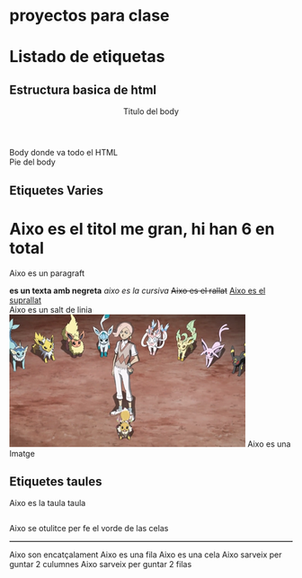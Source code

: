 # proyectos para clase
# Listado de etiquetas


## Estructura basica de html

<!DOCTYPE html>
<html>

<head>
    <title>titulo en la pestanya</title>
</head>

<body>
    <header>Titulo del body</header>
    <main>Body donde va todo el HTML</main>
    <footer>Pie del body</footer>
</body>
</html>


## Etiquetes Varies

<h1>Aixo es el titol me gran, hi han 6 en total</h1>
<p>Aixo es un paragraft</p>
<b>es un texta amb negreta</b>
<i>aixo es la cursiva</i>
<s>Aixo es el rallat</s>
<u>Aixo es el suprallat</u>
<br>Aixo es un salt de linia
<img src="image/Eevee01.png"> Aixo es una Imatge
 <!-- Aixo son comentaris -->


## Etiquetes taules
<table>Aixo es la taula taula </table>
<table border="1"> Aixo se otulitce per fe el vorde de las celas</table>
<th>Aixo son encatçalament</th>
<tr>Aixo es una fila</tr>
<td>Aixo es una cela</td>
<td colspan="2">     Aixo sarveix per guntar 2 culumnes   </td>
<td rowspan="2">     Aixo sarveix per guntar 2 filas    </td>

